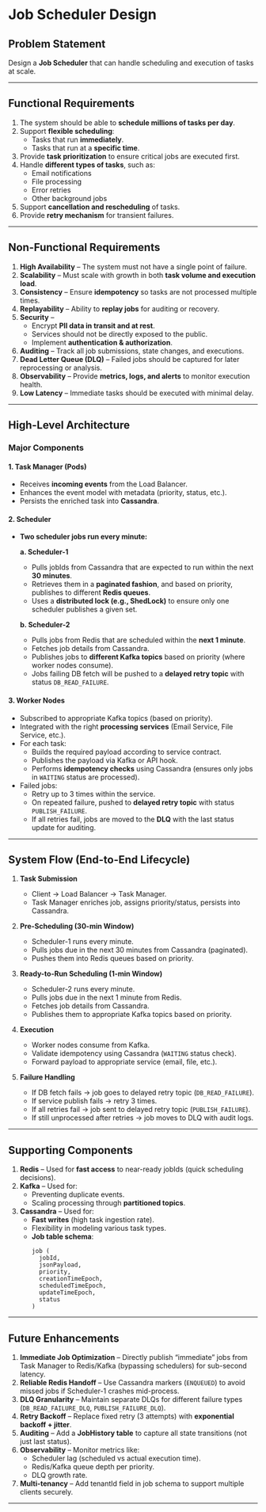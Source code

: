 # Job Scheduler Design

## Problem Statement
Design a **Job Scheduler** that can handle scheduling and execution of tasks at scale.

---

## Functional Requirements
1. The system should be able to **schedule millions of tasks per day**.
2. Support **flexible scheduling**:
   - Tasks that run **immediately**.
   - Tasks that run at a **specific time**.
3. Provide **task prioritization** to ensure critical jobs are executed first.
4. Handle **different types of tasks**, such as:
   - Email notifications
   - File processing
   - Error retries
   - Other background jobs
5. Support **cancellation and rescheduling** of tasks.
6. Provide **retry mechanism** for transient failures.

---

## Non-Functional Requirements
1. **High Availability** – The system must not have a single point of failure.
2. **Scalability** – Must scale with growth in both **task volume and execution load**.
3. **Consistency** – Ensure **idempotency** so tasks are not processed multiple times.
4. **Replayability** – Ability to **replay jobs** for auditing or recovery.
5. **Security** – 
   - Encrypt **PII data in transit and at rest**.
   - Services should not be directly exposed to the public.
   - Implement **authentication & authorization**.
6. **Auditing** – Track all job submissions, state changes, and executions.
7. **Dead Letter Queue (DLQ)** – Failed jobs should be captured for later reprocessing or analysis.
8. **Observability** – Provide **metrics, logs, and alerts** to monitor execution health.
9. **Low Latency** – Immediate tasks should be executed with minimal delay.

---

## High-Level Architecture

### Major Components

#### 1. Task Manager (Pods)
- Receives **incoming events** from the Load Balancer.
- Enhances the event model with metadata (priority, status, etc.).
- Persists the enriched task into **Cassandra**.

#### 2. Scheduler
- **Two scheduler jobs run every minute:**

  **a. Scheduler-1**
  - Pulls jobIds from Cassandra that are expected to run within the next **30 minutes**.
  - Retrieves them in a **paginated fashion**, and based on priority, publishes to different **Redis queues**.
  - Uses a **distributed lock (e.g., ShedLock)** to ensure only one scheduler publishes a given set.
  
  **b. Scheduler-2**
  - Pulls jobs from Redis that are scheduled within the **next 1 minute**.
  - Fetches job details from Cassandra.
  - Publishes jobs to **different Kafka topics** based on priority (where worker nodes consume).
  - Jobs failing DB fetch will be pushed to a **delayed retry topic** with status `DB_READ_FAILURE`.

#### 3. Worker Nodes
- Subscribed to appropriate Kafka topics (based on priority).
- Integrated with the right **processing services** (Email Service, File Service, etc.).
- For each task:
  - Builds the required payload according to service contract.
  - Publishes the payload via Kafka or API hook.
  - Performs **idempotency checks** using Cassandra (ensures only jobs in `WAITING` status are processed).
- Failed jobs:
  - Retry up to 3 times within the service.
  - On repeated failure, pushed to **delayed retry topic** with status `PUBLISH_FAILURE`.
  - If all retries fail, jobs are moved to the **DLQ** with the last status update for auditing.

---

## System Flow (End-to-End Lifecycle)

1. **Task Submission**
   - Client → Load Balancer → Task Manager.
   - Task Manager enriches job, assigns priority/status, persists into Cassandra.

2. **Pre-Scheduling (30-min Window)**
   - Scheduler-1 runs every minute.
   - Pulls jobs due in the next 30 minutes from Cassandra (paginated).
   - Pushes them into Redis queues based on priority.

3. **Ready-to-Run Scheduling (1-min Window)**
   - Scheduler-2 runs every minute.
   - Pulls jobs due in the next 1 minute from Redis.
   - Fetches job details from Cassandra.
   - Publishes them to appropriate Kafka topics based on priority.

4. **Execution**
   - Worker nodes consume from Kafka.
   - Validate idempotency using Cassandra (`WAITING` status check).
   - Forward payload to appropriate service (email, file, etc.).

5. **Failure Handling**
   - If DB fetch fails → job goes to delayed retry topic (`DB_READ_FAILURE`).
   - If service publish fails → retry 3 times.
   - If all retries fail → job sent to delayed retry topic (`PUBLISH_FAILURE`).
   - If still unprocessed after retries → job moves to DLQ with audit logs.

---

## Supporting Components

1. **Redis** – Used for **fast access** to near-ready jobIds (quick scheduling decisions).
2. **Kafka** – Used for:
   - Preventing duplicate events.
   - Scaling processing through **partitioned topics**.
3. **Cassandra** – Used for:
   - **Fast writes** (high task ingestion rate).
   - Flexibility in modeling various task types.
   - **Job table schema**:
     ```text
     job (
       jobId,
       jsonPayload,
       priority,
       creationTimeEpoch,
       scheduledTimeEpoch,
       updateTimeEpoch,
       status
     )
     ```

---

## Future Enhancements

1. **Immediate Job Optimization** – Directly publish “immediate” jobs from Task Manager to Redis/Kafka (bypassing schedulers) for sub-second latency.  
2. **Reliable Redis Handoff** – Use Cassandra markers (`ENQUEUED`) to avoid missed jobs if Scheduler-1 crashes mid-process.  
3. **DLQ Granularity** – Maintain separate DLQs for different failure types (`DB_READ_FAILURE_DLQ`, `PUBLISH_FAILURE_DLQ`).  
4. **Retry Backoff** – Replace fixed retry (3 attempts) with **exponential backoff + jitter**.  
5. **Auditing** – Add a **JobHistory table** to capture all state transitions (not just last status).  
6. **Observability** – Monitor metrics like:  
   - Scheduler lag (scheduled vs actual execution time).  
   - Redis/Kafka queue depth per priority.  
   - DLQ growth rate.  
7. **Multi-tenancy** – Add tenantId field in job schema to support multiple clients securely.  

---
